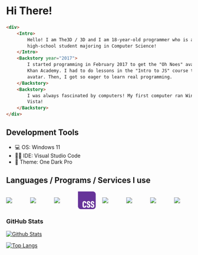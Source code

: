 # Hi There!

```html
<div>
	<Intro>
		Hello! I am The3D / 3D and I am 18-year-old programmer who is also a
		high-school student majoring in Computer Science!
	</Intro>
	<Backstory year="2017">
		I started programming in February 2017 to get the "Oh Noes" avatar in
		Khan Academy. I had to do lessons in the "Intro to JS" course to get the
		avatar. Then, I got so eager to learn real programming.
	</Backstory>
	<Backstory>
		I was always fascinated by computers! My first computer ran Windows
		Vista!
	</Backstory>
</div>
```

## Development Tools

-   💻 OS: Windows 11
-   👨‍💻 IDE: Visual Studio Code
-   🍷 Theme: One Dark Pro

## Languages / Programs / Services I use

<div style="display: flex; align-items: center; justify-content: space-between; ">
	<img src="https://cdn.jsdelivr.net/gh/devicons/devicon/icons/javascript/javascript-original.svg" width="48"/>
	<img src="https://cdn.jsdelivr.net/gh/devicons/devicon/icons/typescript/typescript-original.svg" width="48"/>
	<img src="https://cdn.jsdelivr.net/gh/devicons/devicon/icons/html5/html5-original.svg" width="48"/>
	<img src="https://raw.githubusercontent.com/CSS-Next/logo.css/refs/heads/main/css.svg" width="48" />
	<img src="https://cdn.jsdelivr.net/gh/devicons/devicon/icons/react/react-original.svg" width="48" />
	<img src="https://cdn.jsdelivr.net/gh/devicons/devicon/icons/svelte/svelte-original.svg" width="48" />
	<img src="https://cdn.jsdelivr.net/gh/devicons/devicon/icons/windows8/windows8-original.svg" width="48" />
	<img src="https://cdn.jsdelivr.net/gh/devicons/devicon/icons/vscode/vscode-original.svg" width="48" />
</div>

### GitHub Stats

[![Github Stats](https://github-readme-stats.vercel.app/api?username=RealThe3D&theme=discord_old_blurple&show_icons=true)](https://github.com/RealThe3D)

[![Top Langs](https://github-readme-stats.vercel.app/api/top-langs/?username=RealThe3D&theme=discord_old_blurple)](https://github.com/RealThe3D/)
